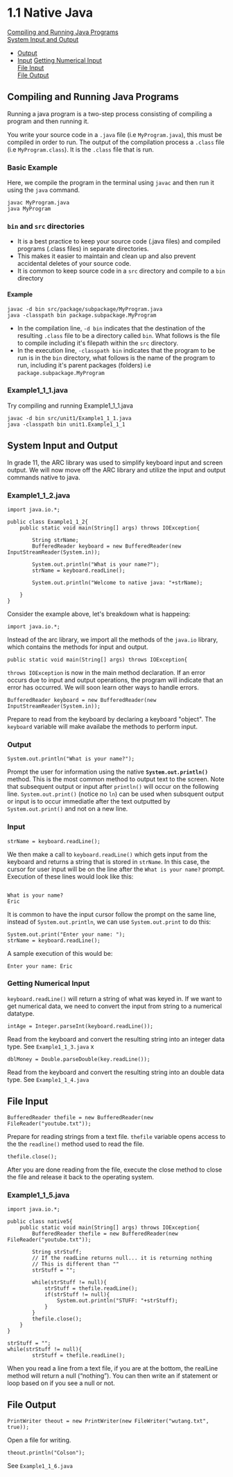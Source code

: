 # 1.1 Native Java

[Compiling and Running Java Programs](#compiling-and-running-java-programs)  
[System Input and Output](#system-input-and-output)
* [Output](#output)
* [Input](#input)
[Getting Numerical Input](#getting-numerical-input)  
[File Input](#file-input)  
[File Output](#file-output)  
 





## Compiling and Running Java Programs
Running a java program is a two-step process consisting of compiling a program and then running it.

You write your source code in a `.java` file (i.e `MyProgram.java`), this must be compiled in order to run.  The output of the compilation process a `.class` file (i.e `MyProgram.class`).  It is the `.class` file that is run.

### Basic Example
Here, we compile the program in the terminal using `javac` and then run it using the `java` command.

```
javac MyProgram.java
java MyProgram
```

### `bin` and `src` directories
* It is a best practice to keep your source code (.java files) and compiled programs (.class files) in separate directories.  
* This makes it easier to maintain and clean up and also prevent accidental deletes of your source code.  
* It is common to keep source code in a `src` directory and compile to a `bin` directory

#### Example
```
javac -d bin src/package/subpackage/MyProgram.java
java -classpath bin package.subpackage.MyProgram
```

* In the compilation line, `-d bin` indicates that the destination of the resulting `.class` file to be a directory called `bin`. What follows is the file to compile including it's filepath within the `src` directory.
* In the execution line,  `-classpath bin` indicates that the program to be run is in the `bin` directory, what follows is the name of the program to run, including it's parent packages (folders) i.e `package.subpackage.MyProgram`

### Example1_1_1.java
Try compiling and running Example1_1_1.java  

```
javac -d bin src/unit1/Example1_1_1.java
java -classpath bin unit1.Example1_1_1
```

## System Input and Output
In grade 11, the ARC library was used to simplify keyboard input and screen output.  We will now move off the ARC library and utilize the input and output commands native to java.

### Example1_1_2.java

```
import java.io.*;

public class Example1_1_2{
	public static void main(String[] args) throws IOException{

		String strName;
		BufferedReader keyboard = new BufferedReader(new InputStreamReader(System.in));

		System.out.println("What is your name?");
		strName = keyboard.readLine();

		System.out.println("Welcome to native java: "+strName);

	}
}
```

Consider the example above, let's breakdown what is happeing:

```
import java.io.*;
```
Instead of the arc library, we import all the methods of the `java.io` library, which contains the methods for input and output.

```
public static void main(String[] args) throws IOException{
```
`throws IOException` is now in the main method declaration.  If an error occurs due to input and output operations, the program will indicate that an error has occurred.  We will soon learn other ways to handle errors.

```
BufferedReader keyboard = new BufferedReader(new InputStreamReader(System.in));
```
Prepare to read from the keyboard by declaring a keyboard "object".  The `keyboard` variable will make availabe the methods to perform input.


### Output
```
System.out.println("What is your name?");
```
Prompt the user for information using the native **`System.out.println()`** method. This is the most common method to output text to the screen. Note that subsequent output or input after `println()` will occur on the following line.  `System.out.print()` (notice no `ln`) can be used when subsquent output or input is to occur immediatle after the text outputted by `System.out.print()` and not on a new line.


### Input

```
strName = keyboard.readLine();
```
 We then make a call to `keyboard.readLine()` which gets input from the keyboard and returns a string that is stored in `strName`.  In this case, the cursor for user input will be on the line after the `What is your name?` prompt.  Execution of these lines would look like this:
```

What is your name?
Eric
```

It is common to have the input cursor follow the prompt on the same line, instead of `System.out.println`, we can use `System.out.print` to do this:

```
System.out.print("Enter your name: ");
strName = keyboard.readLine();
```
A sample execution of this would be:

```
Enter your name: Eric
```

### Getting Numerical Input
`keyboard.readLine()` will return a string of what was keyed in.  If we want to get numerical data, we need to convert the input from string to a numerical datatype.

```
intAge = Integer.parseInt(keyboard.readLine());
```
Read from the keyboard and convert the resulting string into an integer data type.  See `Example1_1_3.java`
x
```
dblMoney = Double.parseDouble(key.readLine());
```
Read from the keyboard and convert the resulting string into an double data type.  See `Example1_1_4.java`


## File Input

```
BufferedReader thefile = new BufferedReader(new FileReader("youtube.txt"));
```
Prepare for reading strings from a text file.  `thefile` variable opens access to the the `readline()` method used to read the file.

```
thefile.close();
```
After you are done reading from the file, execute the close method to close the file and release it back to the operating system.

### Example1_1_5.java
```
import java.io.*;

public class native5{
	public static void main(String[] args) throws IOException{
		BufferedReader thefile = new BufferedReader(new FileReader("youtube.txt"));

		String strStuff;
		// If the readLine returns null... it is returning nothing
		// This is different than ""
		strStuff = "";

		while(strStuff != null){
			strStuff = thefile.readLine();
			if(strStuff != null){
				System.out.println("STUFF: "+strStuff);
			}
		}
		thefile.close();
	}
}

```

```
strStuff = "";
while(strStuff != null){
        strStuff = thefile.readLine();
```
When you read a line from a text file, if you are at the bottom, the realLine method will return a null (“nothing”). You can then write an if statement or loop based on if you see a null or not.

## File Output

```
PrintWriter theout = new PrintWriter(new FileWriter("wutang.txt", true));
```
Open a file for writing.

```
theout.println("Colson");
```
See `Example1_1_6.java`
